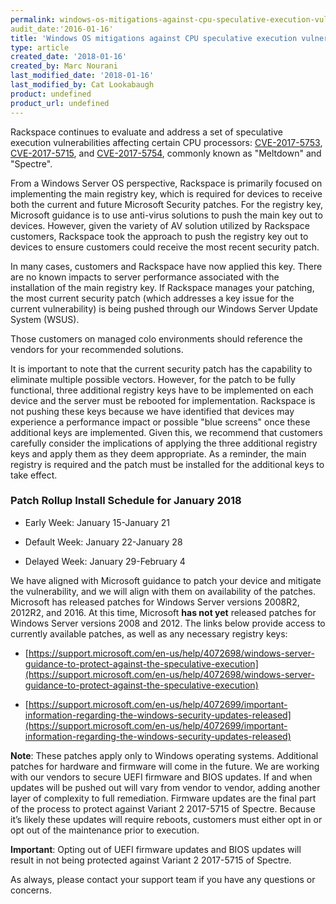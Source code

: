 ```yaml
---
permalink: windows-os-mitigations-against-cpu-speculative-execution-vulnerabilities
audit_date:'2016-01-16'
title: 'Windows OS mitigations against CPU speculative execution vulnerabilities'
type: article
created_date: '2018-01-16'
created_by: Marc Nourani
last_modified_date: '2018-01-16'
last_modified_by: Cat Lookabaugh
product: undefined
product_url: undefined
---
```


Rackspace continues to evaluate and address a set of speculative execution vulnerabilities affecting certain CPU processors: [CVE-2017-5753](http://cve.mitre.org/cgi-bin/cvename.cgi?name=CVE-2017-5753), [CVE-2017-5715](http://cve.mitre.org/cgi-bin/cvename.cgi?name=CVE-2017-5715), and [CVE-2017-5754](http://cve.mitre.org/cgi-bin/cvename.cgi?name=CVE-2017-5754), commonly known as "Meltdown" and "Spectre".   

From a Windows Server OS perspective, Rackspace is primarily focused on implementing the main registry key, which is required for devices to receive both the current and future Microsoft Security patches. For the registry key, Microsoft guidance is to use anti-virus solutions to push the main key out to devices. However, given the variety of AV solution utilized by Rackspace customers, Rackspace took the approach to push the registry key out to devices to ensure customers could receive the most recent security patch.   

In many cases, customers and Rackspace have now applied this key. There are no known impacts to server performance associated with the installation of the main registry key. If Rackspace manages your patching, the most current security patch (which addresses a key issue for the current vulnerability) is being pushed through our Windows Server Update System (WSUS).   

Those customers on managed colo environments should reference the vendors for your recommended solutions.  

It is important to note that the current security patch has the capability to eliminate multiple possible vectors.  However, for the patch to be fully functional, three additional registry keys have to be implemented on each device and the server must be rebooted for implementation. Rackspace is not pushing these keys because we have identified that devices may experience a performance impact or possible "blue screens" once these additional keys are implemented.  Given this, we recommend that customers carefully consider the implications of applying the three additional registry keys and apply them as they deem appropriate. As a reminder, the main registry is required and the patch must be installed for the additional keys to take effect.  

### Patch Rollup Install Schedule for January 2018

- Early Week: January 15-January 21  

- Default Week: January 22-January 28  

- Delayed Week: January 29-February 4  

We have aligned with Microsoft guidance to patch your device and mitigate the vulnerability, and we will align with them on availability of the patches. Microsoft has released patches for Windows Server versions 2008R2, 2012R2, and 2016. At this time, Microsoft **has not yet** released patches for Windows Server versions 2008 and 2012.  The links below provide access to currently available patches, as well as any necessary registry keys:  

- [https://support.microsoft.com/en-us/help/4072698/windows-server-guidance-to-protect-against-the-speculative-execution](https://support.microsoft.com/en-us/help/4072698/windows-server-guidance-to-protect-against-the-speculative-execution)

- [https://support.microsoft.com/en-us/help/4072699/important-information-regarding-the-windows-security-updates-released](https://support.microsoft.com/en-us/help/4072699/important-information-regarding-the-windows-security-updates-released)

**Note**: These patches apply only to Windows operating systems. Additional patches for hardware and firmware will come in the future. We are working with our vendors to secure UEFI firmware and BIOS updates. If and when updates will be pushed out will vary from vendor to vendor, adding another layer of complexity to full remediation. Firmware updates are the final part of the process to protect against Variant 2 2017-5715 of Spectre. Because it’s likely these updates will require reboots, customers must either opt in or opt out of the maintenance prior to execution.  

**Important**: Opting out of UEFI firmware updates and BIOS updates will result in not being protected against Variant 2 2017-5715 of Spectre.   

As always, please contact your support team if you have any questions or concerns. 
